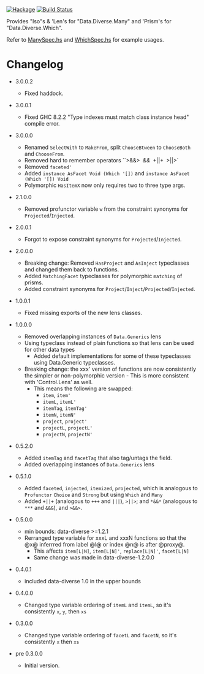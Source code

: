 [![Hackage](https://img.shields.io/hackage/v/data-diverse-lens.svg)](https://hackage.haskell.org/package/data-diverse-lens)
[![Build Status](https://secure.travis-ci.org/louispan/data-diverse-lens.png?branch=master)](http://travis-ci.org/louispan/data-diverse-lens)

Provides "Iso"s & 'Len's for "Data.Diverse.Many" and 'Prism's for "Data.Diverse.Which".

Refer to [ManySpec.hs](https://github.com/louispan/data-diverse-lens/blob/master/test/Data/Diverse/Lens/ManySpec.hs) and [WhichSpec.hs](https://github.com/louispan/data-diverse/blob/master/test/Data/Diverse/Lens/WhichSpec.hs) for example usages.

# Changelog

* 3.0.0.2
  - Fixed haddock.

* 3.0.0.1
  - Fixed GHC 8.2.2 "Type indexes must match class instance head" compile error.

* 3.0.0.0
  - Renamed `SelectWith` to `MakeFrom`, split `ChooseBtween` to `ChooseBoth` and `ChooseFrom`.
  - Removed hard to remember operators ``>&&>` `*&&*` `+||+` `>||>`
  - Removed `faceted'`
  - Added `instance AsFacet Void (Which '[])` and `instance AsFacet (Which '[]) Void`
  - Polymorphic `HasItemX` now only requires two to three type args.

* 2.1.0.0
  - Removed profunctor variable `w` from the constraint synonyms for `Projected`/`Injected`.

* 2.0.0.1
  - Forgot to expose constraint synonyms for `Projected`/`Injected`.

* 2.0.0.0
  - Breaking change: Removed `HasProject` and `AsInject` typeclasses and changed them back to functions.
  - Added `MatchingFacet` typeclasses for polymorphic `matching` of prisms.
  - Added constraint synonyms for `Project`/`Inject`/`Projected`/`Injected`.

* 1.0.0.1
  - Fixed missing exports of the new lens classes.

* 1.0.0.0
  - Removed overlapping instances of `Data.Generics` lens
  - Using typeclass instead of plain functions so that lens can be used for other data types
    - Added default implementations for some of these typeclasses using Data.Generic typeclasses.
  - Breaking change: the xxx' version of functions are now consistently the simpler or non-polymorphic version    - This is more consistent with 'Control.Lens' as well.
    - This means the following are swapped:
      - `item`, `item'`
      - `itemL`, `itemL'`
      - `itemTag`, `itemTag'`
      - `itemN`, `itemN'`
      - `project`, `project'`
      - `projectL`, `projectL'`
      - `projectN`, `projectN'`

* 0.5.2.0
  - Added `itemTag` and `facetTag` that also tag/untags the field.
  - Added overlapping instances of `Data.Generics` lens

* 0.5.1.0
  - Added `faceted`, `injected`, `itemized`, `projected`, which is analogous to `Profunctor` `Choice` and `Strong` but using `Which` and `Many`
  - Added `+||+` (analogous to `+++` and `|||`), `>||>`; and `*&&*` (analogous to `***` and `&&&`), and `>&&>`.

* 0.5.0.0
  - min bounds: data-diverse >=1.2.1
  - Rerranged type variable for xxxL and xxxN functions so that the
    @x@ inferrred from label @l@ or index @n@ is after @proxy@.
    - This affects `item[L|N]`, `item[L|N]'`, `replace[L|N]'`, `facet[L|N]`
    - Same change was made in data-diverse-1.2.0.0

* 0.4.0.1
  - included data-diverse 1.0 in the upper bounds

* 0.4.0.0
  - Changed type variable ordering of `itemL` and `itemL`, so it's consistently `x`, `y`, then `xs`

* 0.3.0.0
  - Changed type variable ordering of `facetL` and `facetN`, so it's consistently `x` then `xs`

* pre 0.3.0.0
  - Initial version.
